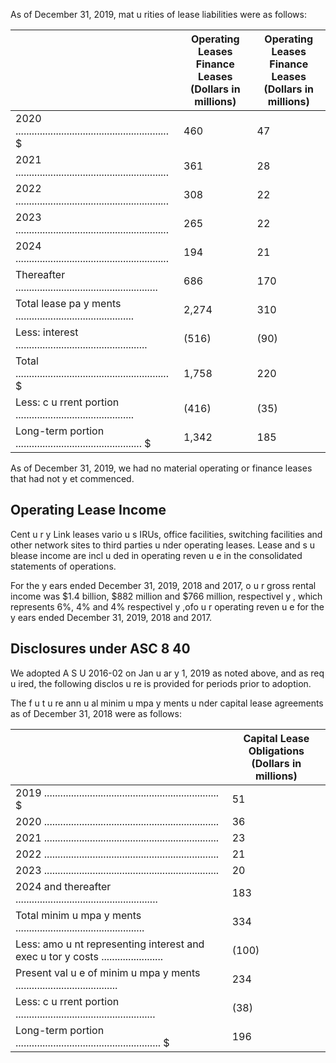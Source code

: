 As of December 31, 2019, mat u rities of lease liabilities were as follows:

|                                                                      | Operating Leases Finance Leases (Dollars in millions)   | Operating Leases Finance Leases (Dollars in millions)   |
|----------------------------------------------------------------------|---------------------------------------------------------|---------------------------------------------------------|
| 2020 ......................................................... $     | 460                                                     | 47                                                      |
| 2021 .........................................................       | 361                                                     | 28                                                      |
| 2022 .........................................................       | 308                                                     | 22                                                      |
| 2023 .........................................................       | 265                                                     | 22                                                      |
| 2024 .........................................................       | 194                                                     | 21                                                      |
| Thereafter .....................................................     | 686                                                     | 170                                                     |
| Total lease pa y ments ............................................  | 2,274                                                   | 310                                                     |
| Less: interest .................................................     | (516)                                                   | (90)                                                    |
| Total ......................................................... $    | 1,758                                                   | 220                                                     |
| Less: c u rrent portion ............................................ | (416)                                                   | (35)                                                    |
| Long-term portion ............................................... $  | 1,342                                                   | 185                                                     |

As of December 31, 2019, we had no material operating or finance leases that had not y et commenced.

## Operating Lease Income

Cent u r y Link leases vario u s IRUs, office facilities, switching facilities and other network sites to third parties u nder operating leases. Lease and s u blease income are incl u ded in operating reven u e in the consolidated statements of operations.

For the y ears ended December 31, 2019, 2018 and 2017, o u r gross rental income was $1.4 billion, $882 million and $766 million, respectivel y , which represents 6%, 4% and 4% respectivel y ,ofo u r operating reven u e for the y ears ended December 31, 2019, 2018 and 2017.

## Disclosures under ASC 8 40

We adopted A S U 2016-02 on Jan u ar y 1, 2019 as noted above, and as req u ired, the following disclos u re is provided for periods prior to adoption.

The f u t u re ann u al minim u mpa y ments u nder capital lease agreements as of December 31, 2018 were as follows:

|                                                                                     | Capital Lease Obligations (Dollars in millions)   |
|-------------------------------------------------------------------------------------|---------------------------------------------------|
| 2019 ................................................................. $            | 51                                                |
| 2020 .................................................................              | 36                                                |
| 2021 .................................................................              | 23                                                |
| 2022 .................................................................              | 21                                                |
| 2023 .................................................................              | 20                                                |
| 2024 and thereafter .....................................................           | 183                                               |
| Total minim u mpa y ments ................................................          | 334                                               |
| Less: amo u nt representing interest and exec u tor y costs ....................... | (100)                                             |
| Present val u e of minim u mpa y ments ......................................       | 234                                               |
| Less: c u rrent portion ....................................................        | (38)                                              |
| Long-term portion ...................................................... $          | 196                                               |